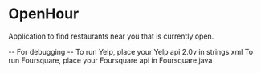 OpenHour
========

Application to find restaurants near you that is currently open.

-- For debugging --
To run Yelp, place your Yelp api 2.0v in strings.xml
To run Foursquare, place your Foursquare api in Foursquare.java